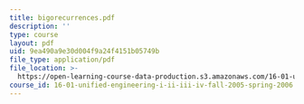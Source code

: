 ```yaml
---
title: bigorecurrences.pdf
description: ''
type: course
layout: pdf
uid: 9ea490a9e30d004f9a24f4151b05749b
file_type: application/pdf
file_location: >-
  https://open-learning-course-data-production.s3.amazonaws.com/16-01-unified-engineering-i-ii-iii-iv-fall-2005-spring-2006/9ea490a9e30d004f9a24f4151b05749b_bigorecurrences.pdf
course_id: 16-01-unified-engineering-i-ii-iii-iv-fall-2005-spring-2006
---
```

